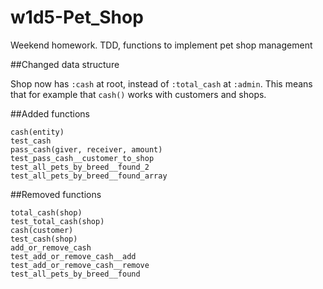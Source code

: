 # w1d5-Pet_Shop
Weekend homework. TDD, functions to implement pet shop management

##Changed data structure

Shop now has `:cash` at root, instead of `:total_cash` at `:admin`. This means that for example that `cash()` works with customers and shops.

##Added functions
```
cash(entity)
test_cash
pass_cash(giver, receiver, amount)
test_pass_cash__customer_to_shop
test_all_pets_by_breed__found_2
test_all_pets_by_breed__found_array
```
##Removed functions
```
total_cash(shop)
test_total_cash(shop)
cash(customer)
test_cash(shop)
add_or_remove_cash
test_add_or_remove_cash__add
test_add_or_remove_cash__remove
test_all_pets_by_breed__found
```
